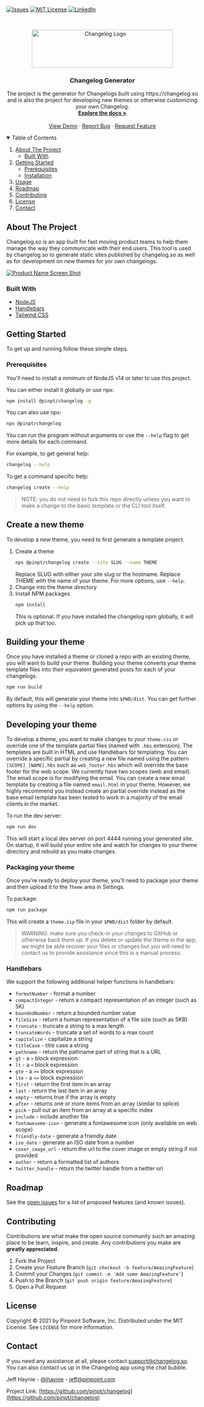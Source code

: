 [![Issues][issues-shield]][issues-url]
[![MIT License][license-shield]][license-url]
[![LinkedIn][linkedin-shield]][linkedin-url]

<!-- PROJECT LOGO -->
<br />
<p align="center">
  <a href="https://github.com/pinpt/changelog">
    <img src=".github/logo.png" alt="Changelog Logo" width="370" height="100">
  </a>

  <h3 align="center">Changelog Generator</h3>

  <p align="center">
    The project is the generator for Changelogs built using https://changelog.so and is also the project for developing new themes or otherwise customizing your own Changelog.
    <br />
    <a href="https://github.com/pinpt/changelog"><strong>Explore the docs »</strong></a>
    <br />
    <br />
    <a href="https://changelog.so">View Demo</a>
    ·
    <a href="https://github.com/pinpt/changelog/issues">Report Bug</a>
    ·
    <a href="https://github.com/pinpt/changelog/issues">Request Feature</a>
  </p>
</p>

<!-- TABLE OF CONTENTS -->
<details open="open">
  <summary>Table of Contents</summary>
  <ol>
    <li>
      <a href="#about-the-project">About The Project</a>
      <ul>
        <li><a href="#built-with">Built With</a></li>
      </ul>
    </li>
    <li>
      <a href="#getting-started">Getting Started</a>
      <ul>
        <li><a href="#prerequisites">Prerequisites</a></li>
        <li><a href="#installation">Installation</a></li>
      </ul>
    </li>
    <li><a href="#usage">Usage</a></li>
    <li><a href="#roadmap">Roadmap</a></li>
    <li><a href="#contributing">Contributing</a></li>
    <li><a href="#license">License</a></li>
    <li><a href="#contact">Contact</a></li>
  </ol>
</details>

<!-- ABOUT THE PROJECT -->

## About The Project

Changelog.so is an app built for fast moving product teams to help them manage the way they communicate with their end users. This tool is used by changelog.so to generate static sites published by changelog.so as well as for development on new themes for yor own changelogs.

[![Product Name Screen Shot][product-screenshot]](https://changelog.so)

### Built With

- [NodeJS](https://nodejs.org)
- [Handlebars](https://handlebarsjs.com)
- [Tailwind CSS](https://tailwindcss.com/)

<!-- GETTING STARTED -->

## Getting Started

To get up and running follow these simple steps.

### Prerequisites

You'll need to install a minimum of NodeJS v14 or later to use this project.

You can either install it globally or use npx:

```sh
npm install @pinpt/changelog -g
```

You can also use npx:

```sh
npx @pinpt/changelog
```

You can run the program without arguments or use the `--help` flag to get more details for each command.

For example, to get general help:

```sh
changelog --help
```

To get a command specific help:

```sh
changelog create --help
```

> NOTE: you do not need to fork this repo directly unless you want to make a change to the basic template or the CLI tool itself.

## Create a new theme

To develop a new theme, you need to first generate a template project.

1. Create a theme
   ```sh
   npx @pinpt/changelog create --site SLUG --name THEME
   ```
   Replace SLUG with either your site slug or the hostname. Replace THEME with the name of your theme. For more options, use `--help`.
2. Change into the theme directory
3. Install NPM packages
   ```sh
   npm install
   ```
   This is optional. If you have installed the changelog npm globally, it will pick up that too.

## Building your theme

Once you have installed a theme or cloned a repo with an existing theme, you will want to build your theme. Building your theme converts your theme template files into their equivalent generated posts for each of your changelogs.

```sh
npm run build
```

By default, this will generate your theme into `$PWD/dist`. You can get further options by using the `--help` option.

## Developing your theme

To develop a theme, you want to make changes to your `theme.css` or override one of the template partial files (named with `.hbs` extension). The templates are built in HTML and use Handlebars for templating. You can override a specific partial by creating a new file named using the pattern `[SCOPE]_[NAME].hbs` such as `web_footer.hbs` which will override the base footer for the web scope. We currently have two scopes (web and email). The email scope is for modifying the email. You can create a new email template by creating a file named `email.html` in your theme. However, we highly recommend you instead create an partial override instead as the base email template has been tested to work in a majority of the email clients in the market.

To run the dev server:

```sh
npm run dev
```

This will start a local dev server on port 4444 running your generated site. On startup, it will build your entire site and watch for changes to your theme directory and rebuild as you make changes.

### Packaging your theme

Once you're ready to deploy your theme, you'll need to package your theme and then upload it to the `Theme` area in Settings.

To package:

```sh
npm run package
```

This will create a `theme.zip` file in your `$PWD/dist` folder by default.

> WARNING: make sure you check-in your changes to GitHub or otherwise back them up. If you delete or update the theme in the app, we might be able recover your files or changes but you will need to contact us to provide assistance since this is a manual process.

### Handlebars

We support the following additional helper functions in handlebars:

- `formatNumber` - format a number
- `compactInteger` - return a compact representation of an integer (such as 5K)
- `boundedNumber` - return a bounded number value
- `fileSize` - return a human representation of a file size (such as 5KB)
- `truncate` - truncate a string to a max length
- `truncateWords` - truncate a set of words to a max count
- `capitalize` - capitalize a string
- `titleCase` - title case a string
- `pathname` - return the pathname part of string that is a URL
- `gt` - a `>` block expression
- `lt` - a `<` block expression
- `gte` - a `>=` block expression
- `lte` - a `<=` block expression
- `first` - return the first item in an array
- `last` - return the last item in an array
- `empty` - returns true if the array is empty
- `after` - returns one or more items from an array (similar to splice)
- `pick` - pull out an item from an array at a specific index
- `include` - include another file
- `fontawesome-icon` - generate a fontawesome icon (only available on web scope)
- `friendly-date` - generate a friendly date
- `iso_date` - generate an ISO date from a number
- `cover_image_url` - return the url to the cover image or empty string if not provided
- `author` - return a formatted list of authors
- `twitter_handle` - return the twitter handle from a twitter url

<!-- ROADMAP -->

## Roadmap

See the [open issues](https://github.com/pinpt/changelog/issues) for a list of proposed features (and known issues).

<!-- CONTRIBUTING -->

## Contributing

Contributions are what make the open source community such an amazing place to be learn, inspire, and create. Any contributions you make are **greatly appreciated**.

1. Fork the Project
2. Create your Feature Branch (`git checkout -b feature/AmazingFeature`)
3. Commit your Changes (`git commit -m 'Add some AmazingFeature'`)
4. Push to the Branch (`git push origin feature/AmazingFeature`)
5. Open a Pull Request

<!-- LICENSE -->

## License

Copyright &copy; 2021 by Pinpoint Software, Inc. Distributed under the MIT License. See `LICENSE` for more information.

<!-- CONTACT -->

## Contact

If you need any assistance at all, please contact support@changelog.so. You can also contact us up in the Changelog app using the chat bubble.

Jeff Haynie - [@jhaynie](https://twitter.com/jhaynie) - jeff@pinpoint.com

Project Link: [https://github.com/pinpt/changelog](https://github.com/pinpt/changelog)

<!-- MARKDOWN LINKS & IMAGES -->
<!-- https://www.markdownguide.org/basic-syntax/#reference-style-links -->

[issues-shield]: https://img.shields.io/github/issues/pinpt/changelog.svg?style=for-the-badge
[issues-url]: https://github.com/pinpt/changelog/issues
[license-shield]: https://img.shields.io/github/license/pinpt/changelog.svg?style=for-the-badge
[license-url]: https://github.com/pinpt/changelog/blob/master/LICENSE
[linkedin-shield]: https://img.shields.io/badge/-LinkedIn-black.svg?style=for-the-badge&logo=linkedin&colorB=555
[linkedin-url]: https://www.linkedin.com/company/pinpoint-software
[product-screenshot]: .github/product-screenshot.png
